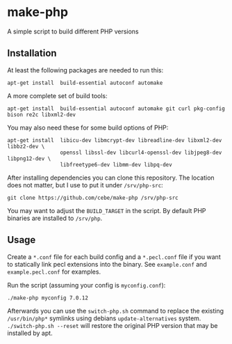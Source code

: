 make-php
========

A simple script to build different PHP versions

Installation
------------

At least the following packages are needed to run this:

    apt-get install  build-essential autoconf automake

A more complete set of build tools:

    apt-get install  build-essential autoconf automake git curl pkg-config bison re2c libxml2-dev

You may also need these for some build options of PHP:

    apt-get install  libicu-dev libmcrypt-dev libreadline-dev libxml2-dev libbz2-dev \
                     openssl libssl-dev libcurl4-openssl-dev libjpeg8-dev libpng12-dev \
                     libfreetype6-dev libmm-dev libpq-dev

After installing dependencies you can clone this repository.
The location does not matter, but I use to put it under `/srv/php-src`:

    git clone https://github.com/cebe/make-php /srv/php-src

You may want to adjust the `BUILD_TARGET` in the script.
By default PHP binaries are installed to `/srv/php`.

Usage
-----

Create a `*.conf` file for each build config and a `*.pecl.conf` file if you want to statically link pecl extensions into the binary.
See `example.conf` and `example.pecl.conf` for examples.

Run the script (assuming your config is `myconfig.conf`):


    ./make-php myconfig 7.0.12

Afterwards you can use the `switch-php.sh` command to replace the existing `/usr/bin/php*` symlinks using debians `update-alternatives` system. `./switch-php.sh --reset` will restore the original PHP version that may be installed by apt.
